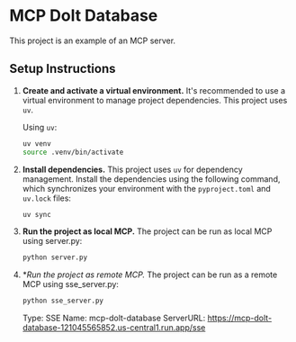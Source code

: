# MCP Dolt Database 

This project is an example of an MCP server.

## Setup Instructions

1.  **Create and activate a virtual environment.**
    It's recommended to use a virtual environment to manage project dependencies. This project uses `uv`.

    Using `uv`:
    ```bash
    uv venv
    source .venv/bin/activate
    ```

2.  **Install dependencies.**
    This project uses `uv` for dependency management. Install the dependencies using the following command, which synchronizes your environment with the `pyproject.toml` and `uv.lock` files:
    ```bash
    uv sync
    ```

3.  **Run the project as local MCP.**
    The project can be run as local MCP using server.py:
    ```bash
    python server.py
    ```

4.  **Run the project as remote MCP.*
    The project can be run as a remote MCP using sse_server.py:
    ```bash
    python sse_server.py
    ```

    Type: SSE
    Name: mcp-dolt-database
    ServerURL: https://mcp-dolt-database-121045565852.us-central1.run.app/sse
